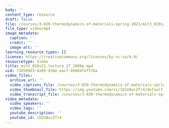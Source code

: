 ```yaml
---
body: ''
content_type: resource
draft: false
file: /courses/3-020-thermodynamics-of-materials-spring-2021/mit3_020s21_lecture_17_1080p_360p_16_9.mp4
file_type: video/mp4
image_metadata:
  caption: ''
  credit: ''
  image-alt: ''
learning_resource_types: []
license: https://creativecommons.org/licenses/by-nc-sa/4.0/
resourcetype: Video
title: mit3_020s21_lecture_17_1080p.mp4
uid: 738509d3-0a99-43de-aac7-b9884fef57ba
video_files:
  archive_url: ''
  video_captions_file: /courses/3-020-thermodynamics-of-materials-spring-2021/1BfyuwLB9bKXfJN7z4v5tnoWwlAdR6Kln_transcript.webvtt
  video_thumbnail_file: https://img.youtube.com/vi/lDZoBucZfr4/default.jpg
  video_transcript_file: /courses/3-020-thermodynamics-of-materials-spring-2021/1BfyuwLB9bKXfJN7z4v5tnoWwlAdR6Kln_transcript.pdf
video_metadata:
  video_speakers: ''
  video_tags: ''
  youtube_description: ''
  youtube_id: lDZoBucZfr4
---
```

